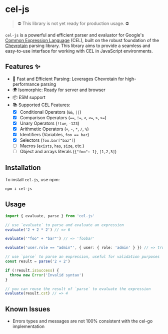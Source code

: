 # cel-js

> ⛔ This library is not yet ready for production usage. ⛔

`cel-js` is a powerful and efficient parser and evaluator for Google's [Common Expression Language](https://github.com/google/cel-spec) (CEL), built on the robust foundation of the [Chevrotain](https://chevrotain.io/docs/) parsing library. This library aims to provide a seamless and easy-to-use interface for working with CEL in JavaScript environments.

## Features ✨

- 🚀 Fast and Efficient Parsing: Leverages Chevrotain for high-performance parsing
- 🌍 Isomorphic: Ready for server and browser
- 📦 ESM support
- 📚 Supported CEL Features:
  - [x] Conditional Operators (`&&`, `||`)
  - [x] Comparison Operators (`==`, `!=`, `<`, `<=`, `>`, `>=`)
  - [x] Unary Operators (`!tue`, `-123`)
  - [x] Arithmetic Operators (`+`, `-`, `*`, `/`, `%`)
  - [x] Identifiers (Variables, `foo == bar`)
  - [x] Selectors (`foo.bar["baz"]`)
  - [ ] Macros (`exists`, `has`, `size`, etc.)
  - [ ] Object and arrays literals (`{"foo": 1}`, `[1,2,3]`)

## Installation

To install `cel-js`, use npm:

```bash
npm i cel-js
```

## Usage

```ts
import { evaluate, parse } from 'cel-js'

// use `evaluate` to parse and evaluate an expression
evaluate('2 + 2 * 2') // => 6

evaluate('"foo" + "bar"') // => 'foobar'

evaluate('user.role == "admin"', { user: { role: 'admin' } }) // => true

// use `parse` to parse an expression, useful for validation purposes
const result = parse('2 + 2')

if (!result.isSuccess) {
  throw new Error('Invalid syntax')
}

// you can reuse the result of `parse` to evaluate the expression
evaluate(result.cst) // => 4
```

## Known Issues

- Errors types and messages are not 100% consistent with the cel-go implementation

```

```
